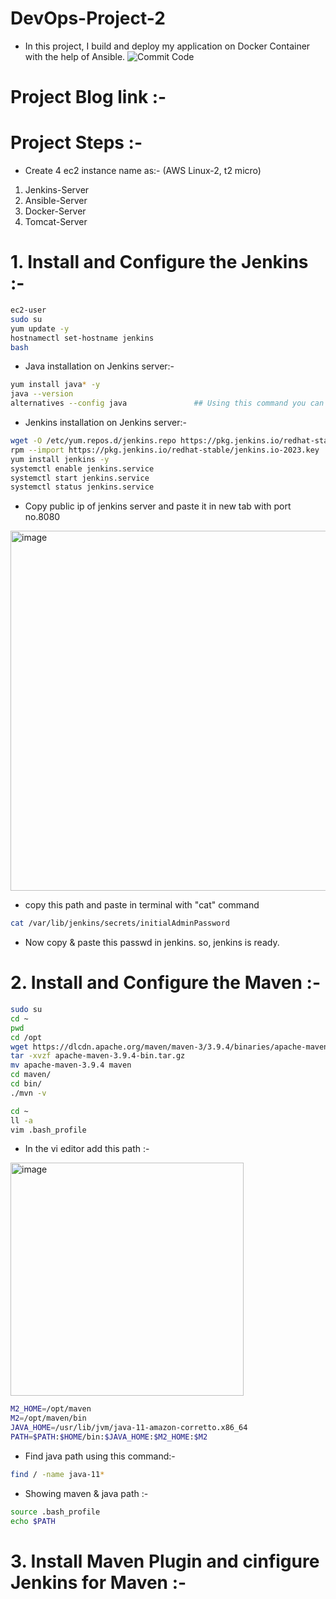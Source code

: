 # DevOps-Project-2
- In this project, I build and deploy my application on Docker Container with the help of Ansible.
![Commit Code](https://github.com/rutikdevops/DevOps-Project-2/assets/109506158/2a2802e7-8dad-4d7a-ab47-9043f1aee546)
# Project Blog link :-
# Project Steps :-
- Create 4 ec2 instance name as:- (AWS Linux-2, t2 micro)
1. Jenkins-Server
2. Ansible-Server
3. Docker-Server
4. Tomcat-Server

# 1. Install  and Configure the Jenkins :-
```bash
ec2-user
sudo su
yum update -y
hostnamectl set-hostname jenkins
bash
```
- Java installation on Jenkins server:-
```bash
yum install java* -y
java --version
alternatives --config java               ## Using this command you can choose any version of Java
```

- Jenkins installation on Jenkins server:-
```bash
wget -O /etc/yum.repos.d/jenkins.repo https://pkg.jenkins.io/redhat-stable/jenkins.repo
rpm --import https://pkg.jenkins.io/redhat-stable/jenkins.io-2023.key
yum install jenkins -y
systemctl enable jenkins.service
systemctl start jenkins.service
systemctl status jenkins.service
```
- Copy public ip of jenkins server and paste it in new tab with port no.8080
<img width="576" alt="image" src="https://github.com/rutikdevops/DevOps-Project-2/assets/109506158/75d4392c-c663-441e-baa8-39c11af26ead">

- copy this path and paste in terminal with "cat" command
```bash
cat /var/lib/jenkins/secrets/initialAdminPassword
```
- Now copy & paste this passwd in jenkins. so, jenkins is ready.



# 2. Install and Configure the Maven :-
```bash
sudo su
cd ~
pwd
cd /opt
wget https://dlcdn.apache.org/maven/maven-3/3.9.4/binaries/apache-maven-3.9.4-bin.tar.gz
tar -xvzf apache-maven-3.9.4-bin.tar.gz
mv apache-maven-3.9.4 maven
cd maven/
cd bin/
./mvn -v
```
```bash
cd ~
ll -a
vim .bash_profile
```
- In the vi editor add this path :-
<img width="373" alt="image" src="https://github.com/rutikdevops/DevOps-Project-2/assets/109506158/9db87c99-c213-4f9a-bec4-9f92591ea521">

```bash
M2_HOME=/opt/maven
M2=/opt/maven/bin
JAVA_HOME=/usr/lib/jvm/java-11-amazon-corretto.x86_64
PATH=$PATH:$HOME/bin:$JAVA_HOME:$M2_HOME:$M2
```
- Find java path using this command:-
```bash
find / -name java-11*
```
- Showing maven & java path :-
```bash
source .bash_profile
echo $PATH
```



# 3. Install Maven Plugin and cinfigure Jenkins for Maven :-









